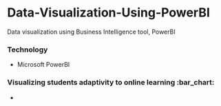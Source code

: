 # Data-Visualization-Using-PowerBI
Data visualization using Business Intelligence tool, PowerBI

<h3>Technology</h3>
<ul>
  <li>Microsoft PowerBI</li>
</ul>

<h3><p>Visualizing students adaptivity to online learning :bar_chart:</p></h3>

<ul>
  <li></li>
</ul>
